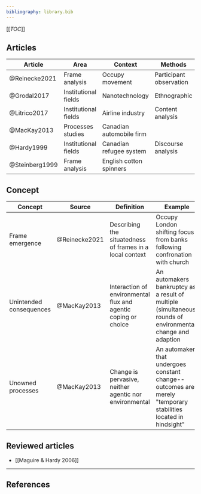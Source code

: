 ```yaml
---
bibliography: library.bib
---
```


[[_TOC_]]

## Articles

Article         | Area                  | Context                   | Methods                   | Finding/contribution
---             | ---                   | ---                       | ---                       | ---
@Reinecke2021   | Frame analysis        | Occupy movement           | Participant observation   | Interaction & frame emergence
@Grodal2017     | Institutional fields  | Nanotechnology            | Ethnographic              | Field-level mobilization
@Litrico2017    | Institutional fields  | Airline industry          | Content analysis          | Frame trajectories
@MacKay2013     | Processes studies     | Canadian automobile firm  | 
@Hardy1999      | Institutional fields  | Canadian refugee system   | Discourse analysis        | -
@Steinberg1999  | Frame analysis        | English cotton spinners   |                           | Social semiotics

## Concept
Concept                 | Source        | Definition                                                            | Example   
---                     | ---           | ------                                                                | ----------
Frame emergence         | @Reinecke2021 | Describing the situatedness of frames in a local context              | Occupy London shifting focus from banks following confronation with church
Unintended consequences | @MacKay2013   | Interaction of environmental flux and agentic coping or choice        | An automakers bankruptcy as a result of multiple (simultaneous) rounds of environmental change and adaption
Unowned processes       | @MacKay2013   | Change is pervasive, neither agentic nor environmental                | An automaker that undergoes constant change--outcomes are merely "temporary stabilities located in hindsight"

<!--## Concepts (discarded)
Concept             | Source        | Definition                                                            | Example       
---                 | ---           | ------                                                                | ------
Integrating frames  | @Litrico2017  | An actor's stance of accepting an issue as part of core operations    | Airlines presenting their plans to reduce emissions and tackle climate change
Buffering frames    | @Litrico2017  | An actor's stance of denying that an issue is part of core operations | Airports' framing noise as an issue of hostile regulation -->

## Reviewed articles

* [[Maguire & Hardy 2006]]

---

## References
